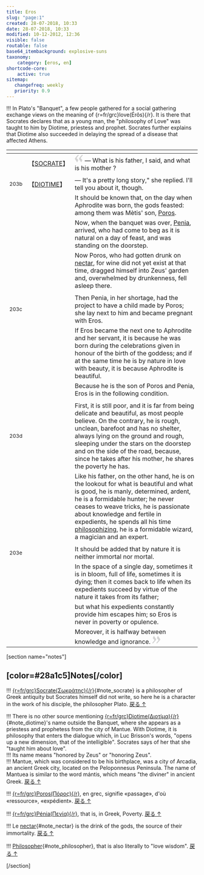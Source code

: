 ```yaml
---
title: Eros
slug: "page:1"
created: 28-07-2018, 10:33
date: 28-07-2018, 10:33
modified: 10-12-2012, 12:36
visible: false
routable: false
base64_itembackground: explosive-suns
taxonomy:
    category: [eros, en]
shortcode-core:
    active: true
sitemap:
   changefreq: weekly
   priority: 0.9
---
```

!!! In Plato's "Banquet", a few people gathered for a social gathering exchange views on the meaning of {r=fr/grc}love(Érôs){/r}. It is there that Socrates declares that as a young man, the "philosophy of Love" was taught to him by Diotime, priestess and prophet. Socrates further explains that Diotime also succeeded in delaying the spread of a disease that affected Athens.

<div id="translation-text-rousi" markdown="1">

| <span hidden>hidden</span> | <span hidden>hidden</span> | <span hidden>hidden</span> |
| - | - | - |
|  | 【<a id="socrate" href="/blog/ja/eros#note_socrate">SOCRATE</a>】 | <span><svg xmlns="http://www.w3.org/2000/svg" width="22px" height="22px" viewBox="0 0 78 78" fill="lightgrey" opacity="1"><path d="M76.5 9.0009L57.0898 32.605c-.88226 1.10283-.88226 1.54397-.88226 1.76454 0 1.10286 1.76455 3.30857 2.8674 4.632l13.0167 14.99877L61.50123 74.9545 50.4727 59.51456c-2.87047-3.97028-10.80793-15.88413-10.80793-19.19267 0-1.76458.6617-2.4263 6.6171-9.7051C60.8395 12.74754 63.04522 10.98297 70.98575 3.0455L76.5 9.00092zm-38.16172 0L18.9281 32.605c-.88228 1.10283-.88228 1.54397-.88228 1.76454 0 1.10286 1.76457 3.30857 2.86742 4.632L33.92688 54.0003 23.3395 74.9545 12.30793 59.51456C9.44053 55.54428 1.5 43.63043 1.5 40.3219c0-1.76458.6617-2.4263 6.6171-9.7051C22.67475 12.74754 24.88043 10.98297 32.82097 3.0455l5.51732 5.9554z"/></svg></span> — What is his father, I said, and what is his mother ? |
|  |  |  |
| <sup>203b</sup> | 【<a id="diotime" href="/blog/ja/eros#note_diotime">DIOTIME</a>】 |  — It's a pretty long story," she replied. I'll tell you about it, though. |
|  |  | It should be known that, on the day when Aphrodite was born, the gods feasted: among them was Mètis' son, <a id="poros" href="/blog/ja/eros#note_poros">Poros</a>. |
|  |  | Now, when the banquet was over, <a id="penia" href="/blog/ja/eros#note_penia">Penia</a>, arrived, who had come to beg as it is natural on a day of feast, and was standing on the doorstep. |
|  |  | Now Poros, who had gotten drunk on  <a id="nectar" href="/blog/ja/eros#note_nectar">nectar</a>, for wine did not yet exist at that time, dragged himself into Zeus' garden and, overwhelmed by drunkenness, fell asleep there. |
|  |  |  |
| <sup>203c</sup> |  | Then Penia, in her shortage, had the project to have a child made by Poros; she lay next to him and became pregnant with Eros. |
|  |  | If Eros became the next one to Aphrodite and her servant, it is because he was born during the celebrations given in honour of the birth of the goddess; and if at the same time he is by nature in love with beauty, it is because Aphrodite is beautiful. |
|  |  | Because he is the son of Poros and Penia, Eros is in the following condition. |
|  |  |  |
| <sup>203d</sup> |  | First, it is still poor, and it is far from being delicate and beautiful, as most people believe. On the contrary, he is rough, unclean, barefoot and has no shelter, always lying on the ground and rough, sleeping under the stars on the doorstep and on the side of the road, because, since he takes after his mother, he shares the poverty he has. |
|  |  | Like his father, on the other hand, he is on the lookout for what is beautiful and what is good, he is manly, determined, ardent, he is a formidable hunter; he never ceases to weave tricks, he is passionate about knowledge and fertile in expedients, he spends all his time <a id="philosopher" href="/blog/ja/eros#note_philosopher">philosophizing</a>, he is a formidable wizard, a magician and an expert. |
|  |  |  |
| <sup>203e</sup> |  | It should be added that by nature it is neither immortal nor mortal. |
|  |  | In the space of a single day, sometimes it is in bloom, full of life, sometimes it is dying; then it comes back to life when its expedients succeed by virtue of the nature it takes from its father; |
|  |  | but what his expedients constantly provide him escapes him; so Eros is never in poverty or opulence. |
|  |  | Moreover, it is halfway between knowledge and ignorance. <span><svg xmlns="http://www.w3.org/2000/svg" width="22px" height="22px" viewBox="0 0 78 78" fill="lightgrey" opacity="1"><path d="M1.5 68.9991L20.9102 45.395c.88226-1.10283.88226-1.54397.88226-1.76454 0-1.10286-1.76455-3.30857-2.8674-4.632L5.90836 23.9997 16.49877 3.0455 27.5273 18.48544c2.87047 3.97028 10.80793 15.88413 10.80793 19.19267 0 1.76458-.6617 2.4263-6.6171 9.7051C17.1605 65.25246 14.95478 67.01703 7.01425 74.9545L1.5 68.99908zm38.16172 0L59.0719 45.395c.88228-1.10283.88228-1.54397.88228-1.76454 0-1.10286-1.76457-3.30857-2.86742-4.632L44.07312 23.9997 54.6605 3.0455l11.03157 15.43992C68.55947 22.45572 76.5 34.36957 76.5 37.6781c0 1.76458-.6617 2.4263-6.6171 9.7051C55.32526 65.25246 53.11957 67.01703 45.17904 74.9545l-5.51732-5.9554z"/></svg></span> |

</div> 

[section name="notes"]

## [color=#28a1c5]Notes[/color]

!!! [{r=fr/grc}Socrate(Σωκράτης){/r}][601]{#note_socrate} is a philosopher of Greek antiquity but Socrates himself did not write, so here he is a character in the work of his disciple, the philosopher Plato. [戻る ↑][601]

!!! There is no other source mentioning [{r=fr/grc}Diotime(Διοτίμα){/r}][501]{#note_diotime}'s name outside the Banquet, where she appears as a priestess and prophetess from the city of Mantue. With Diotime, it is philosophy that enters the dialogue which, in Luc Brisson's words, "opens up a new dimension, that of the intelligible". Socrates says of her that she "taught him about love".        
!!! Its name means "honored by Zeus" or "honoring Zeus".  
!!! Mantue, which was considered to be his birthplace, was a city of Arcadia, an ancient Greek city, located on the Peloponnesus Peninsula. The name of Mantuea is similar to the word mántis, which means "the diviner" in ancient Greek. [戻る ↑][501]


!!! [{r=fr/grc}Poros(Πόρος){/r}][101], en grec, signifie «passage», d'où «ressource», «expédient». [戻る ↑][101]

!!! [{r=fr/grc}Pénia(Πενία){/r}][201], that is, in Greek, Poverty. [戻る ↑][201]

!!! Le [nectar][301]{#note_nectar} is the drink of the gods, the source of their immortality. [戻る ↑][301]

!!! [Philosopher][401]{#note_philosopher}, that is also literally to "love wisdom". [戻る ↑][401]

[/section]

[1]: /eros#note_poros "Poros"
[101]: /eros#poros "Poros"
[2]: /eros#note_penia "Pénia"
[201]: /eros#penia "Pénia"
[3]: /eros#note_nectar "nectar"
[301]: /eros#nectar "nectar"
[4]: /eros#note_philosopher "Philosopher"
[401]: /eros#philosopher "Philosopher"
[5]: /eros#note_diotime "Diotime"
[501]: /eros#diotime "Diotime"
[6]: /eros#note_socrate "Socrate"
[601]: /eros#socrate "Socrate"